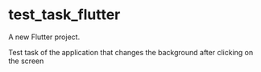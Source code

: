 # test_task_flutter

A new Flutter project.

Test task of the application that changes the background after clicking on the screen

